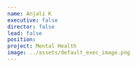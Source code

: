 ```yaml
---
name: Anjali K
executive: false
director: false
lead: false
position:  
project: Mental Health
image: ../assets/default_exec_image.png
---
```

